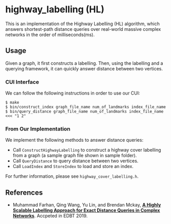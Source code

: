 # highway_labelling (HL)

This is an implementation of the Highway Labelling (HL) algorithm, which answers shortest-path distance queries over real-world massive complex networks in the order of milliseconds(ms).

## Usage
Given a graph, it first constructs a labelling. Then, using the labelling and a querying framework, it can quickly answer distance between two vertices.

### CUI Interface
We can follow the following instructions in order to use our CUI:

    $ make
    $ bin/construct_index graph_file_name num_of_landmarks index_file_name
    $ bin/query_distance graph_file_name num_of_landmarks index_file_name <<< "1 2"


### From Our Implementation

We implement the following methods to answer distance queries:

* Call `ConstructHighwayLabelling` to construct a highway cover labelling from a graph (a sample graph file shown in sample folder).
* Call `QueryDistance` to query distance between two vertices.
* Call `LoadIndex` and `StoreIndex` to load and store an index.

For further information, please see `highway_cover_labelling.h`.

## References

* Muhammad Farhan, Qing Wang, Yu Lin, and Brendan Mckay, **[A Highly Scalable Labelling Approach for Exact Distance
Queries in Complex Networks](https://arxiv.org/pdf/1812.02363.pdf)**. Accpeted in EDBT 2019.
